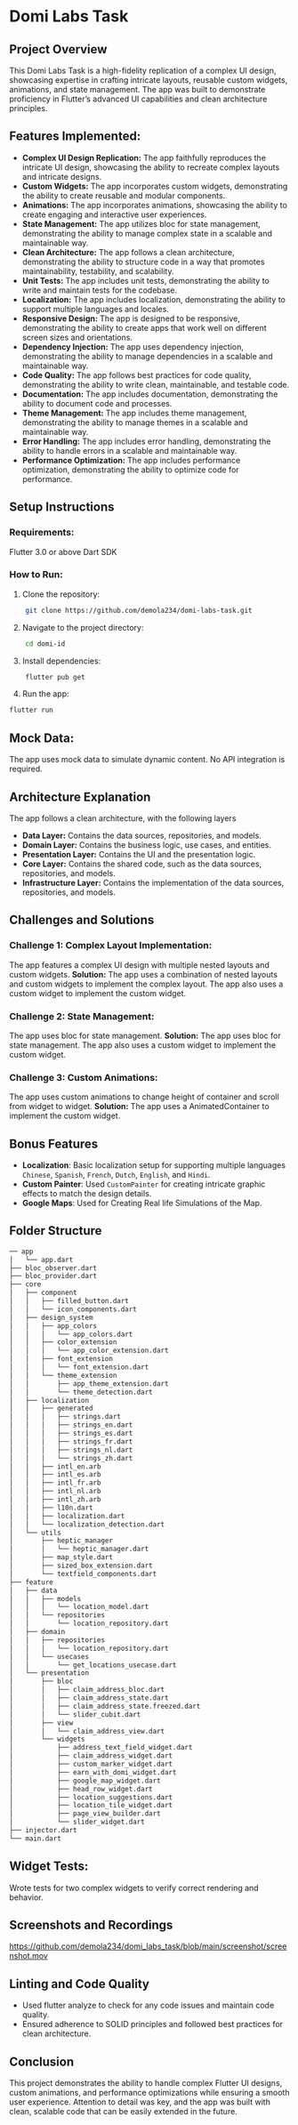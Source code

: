 # Domi Labs Task

## Project Overview

This Domi Labs Task is a high-fidelity replication of a complex UI design, showcasing expertise in crafting intricate layouts, reusable custom widgets, animations, and state management. The app was built to demonstrate proficiency in Flutter’s advanced UI capabilities and clean architecture principles.

## Features Implemented:

- **Complex UI Design Replication:** The app faithfully reproduces the intricate UI design, showcasing the ability to recreate complex layouts and intricate designs.
- **Custom Widgets:** The app incorporates custom widgets, demonstrating the ability to create reusable and modular components.
- **Animations:** The app incorporates animations, showcasing the ability to create engaging and interactive user experiences.
- **State Management:** The app utilizes bloc for state management, demonstrating the ability to manage complex state in a scalable and maintainable way.
- **Clean Architecture:** The app follows a clean architecture, demonstrating the ability to structure code in a way that promotes maintainability, testability, and scalability.
- **Unit Tests:** The app includes unit tests, demonstrating the ability to write and maintain tests for the codebase.
- **Localization:** The app includes localization, demonstrating the ability to support multiple languages and locales.
- **Responsive Design:** The app is designed to be responsive, demonstrating the ability to create apps that work well on different screen sizes and orientations.
- **Dependency Injection:** The app uses dependency injection, demonstrating the ability to manage dependencies in a scalable and maintainable way.
- **Code Quality:** The app follows best practices for code quality, demonstrating the ability to write clean, maintainable, and testable code.
- **Documentation:** The app includes documentation, demonstrating the ability to document code and processes.
- **Theme Management:** The app includes theme management, demonstrating the ability to manage themes in a scalable and maintainable way.
- **Error Handling:** The app includes error handling, demonstrating the ability to handle errors in a scalable and maintainable way.
- **Performance Optimization:** The app includes performance optimization, demonstrating the ability to optimize code for performance.

## Setup Instructions

### Requirements:

Flutter 3.0 or above
Dart SDK

### How to Run:

1.  Clone the repository:

```bash
    git clone https://github.com/demola234/domi-labs-task.git
```

2. Navigate to the project directory:

```bash
    cd domi-id
```

3. Install dependencies:

```bash
    flutter pub get
```

4. Run the app:

```bash
flutter run
```

## Mock Data:

The app uses mock data to simulate dynamic content. No API integration is required.

## Architecture Explanation

The app follows a clean architecture, with the following layers

- **Data Layer:** Contains the data sources, repositories, and models.
- **Domain Layer:** Contains the business logic, use cases, and entities.
- **Presentation Layer:** Contains the UI and the presentation logic.
- **Core Layer:** Contains the shared code, such as the data sources, repositories, and models.
- **Infrastructure Layer:** Contains the implementation of the data sources, repositories, and models.

## Challenges and Solutions

### Challenge 1: Complex Layout Implementation:

The app features a complex UI design with multiple nested layouts and custom widgets.
**Solution:** The app uses a combination of nested layouts and custom widgets to implement the complex layout. The app also uses a custom widget to implement the custom widget.

### Challenge 2: State Management:

The app uses bloc for state management.
**Solution:** The app uses bloc for state management. The app also uses a custom widget to implement the custom widget.

### Challenge 3: Custom Animations:

The app uses custom animations to change height of container and scroll from widget to widget.
**Solution:** The app uses a AnimatedContainer to implement the custom widget.

## Bonus Features

- **Localization**: Basic localization setup for supporting multiple languages `Chinese`, `Spanish`, `French`, `Dutch`, `English`, and `Hindi`.
- **Custom Painter**: Used `CustomPainter` for creating intricate graphic effects to match the design details.
- **Google Maps**: Used for Creating Real life Simulations of the Map.

## Folder Structure

```bash
── app
│   └── app.dart
├── bloc_observer.dart
├── bloc_provider.dart
├── core
│   ├── component
│   │   ├── filled_button.dart
│   │   └── icon_components.dart
│   ├── design_system
│   │   ├── app_colors
│   │   │   └── app_colors.dart
│   │   ├── color_extension
│   │   │   └── app_color_extension.dart
│   │   ├── font_extension
│   │   │   └── font_extension.dart
│   │   └── theme_extension
│   │       ├── app_theme_extension.dart
│   │       └── theme_detection.dart
│   ├── localization
│   │   ├── generated
│   │   │   ├── strings.dart
│   │   │   ├── strings_en.dart
│   │   │   ├── strings_es.dart
│   │   │   ├── strings_fr.dart
│   │   │   ├── strings_nl.dart
│   │   │   └── strings_zh.dart
│   │   ├── intl_en.arb
│   │   ├── intl_es.arb
│   │   ├── intl_fr.arb
│   │   ├── intl_nl.arb
│   │   ├── intl_zh.arb
│   │   ├── l10n.dart
│   │   ├── localization.dart
│   │   └── localization_detection.dart
│   └── utils
│       ├── heptic_manager
│       │   └── heptic_manager.dart
│       ├── map_style.dart
│       ├── sized_box_extension.dart
│       └── textfield_components.dart
├── feature
│   ├── data
│   │   ├── models
│   │   │   └── location_model.dart
│   │   └── repositories
│   │       └── location_repository.dart
│   ├── domain
│   │   ├── repositories
│   │   │   └── location_repository.dart
│   │   └── usecases
│   │       └── get_locations_usecase.dart
│   └── presentation
│       ├── bloc
│       │   ├── claim_address_bloc.dart
│       │   ├── claim_address_state.dart
│       │   ├── claim_address_state.freezed.dart
│       │   └── slider_cubit.dart
│       ├── view
│       │   └── claim_address_view.dart
│       └── widgets
│           ├── address_text_field_widget.dart
│           ├── claim_address_widget.dart
│           ├── custom_marker_widget.dart
│           ├── earn_with_domi_widget.dart
│           ├── google_map_widget.dart
│           ├── head_row_widget.dart
│           ├── location_suggestions.dart
│           ├── location_tile_widget.dart
│           ├── page_view_builder.dart
│           └── slider_widget.dart
├── injector.dart
└── main.dart
```

## Widget Tests:

Wrote tests for two complex widgets to verify correct rendering and behavior.

## Screenshots and Recordings

https://github.com/demola234/domi_labs_task/blob/main/screenshot/screenshot.mov

## Linting and Code Quality

- Used flutter analyze to check for any code issues and maintain code quality.
- Ensured adherence to SOLID principles and followed best practices for clean architecture.

## Conclusion

This project demonstrates the ability to handle complex Flutter UI designs, custom animations, and performance optimizations while ensuring a smooth user experience. Attention to detail was key, and the app was built with clean, scalable code that can be easily extended in the future.
